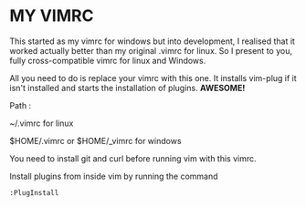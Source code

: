 MY VIMRC
=========

This started as my vimrc for windows but into development, I realised that it worked actually better than my original .vimrc for linux. 
So I present to you, fully cross-compatible vimrc for linux and Windows.

All you need to do is replace your vimrc with this one. It installs vim-plug if it isn't installed and starts the installation of plugins. __AWESOME!__

Path : 

   ~/.vimrc for linux

   $HOME/.vimrc or $HOME/_vimrc for windows
     
You need to install git and curl before running vim with this vimrc.


Install plugins from inside vim by running the command
```
:PlugInstall
```
